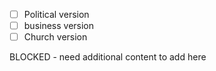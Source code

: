 - [ ] Political version
- [ ] business version
- [ ] Church version

BLOCKED - need additional content to add here